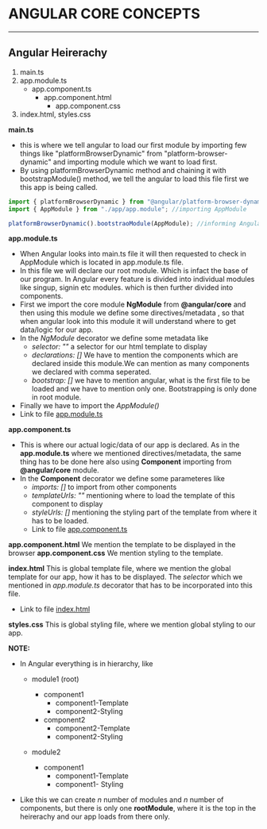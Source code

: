 # ANGULAR CORE CONCEPTS

---

## Angular Heirerachy

1. main.ts
2. app.module.ts
   - app.component.ts
     - app.component.html
       - app.component.css
3. index.html, styles.css

**main.ts**

- this is where we tell angular to load our first module by importing few things like "platformBrowserDynamic" from "platform-browser-dynamic" and importing module which we want to load first.
- By using platformBrowserDynamic method and chaining it with bootstrapModule() method, we tell the angular to load this file first we this app is being called.

```typescript
import { platformBrowserDynamic } from "@angular/platform-browser-dynamic"; //importing platformBrowserDynamic
import { AppModule } from "./app/app.module"; //importing AppModule

platformBrowserDynamic().bootstraoModule(AppModule); //informing Angular to load this file when requested.
```

**app.module.ts**

- When Angular looks into main.ts file it will then requested to check in AppModule which is located in app.module.ts file.
- In this file we will declare our root module. Which is infact the base of our program. In Angular every feature is divided into individual modules like singup, signin etc modules. which is then further divided into components.
- First we import the core module **NgModule** from **@angular/core** and then using this module we define some directives/metadata , so that when angular look into this module it will understand where to get data/logic for our app.
- In the _NgModule_ decorator we define some metadata like
  - _selector: ""_ a selector for our html template to display
  - _declarations: []_ We have to mention the components which are declared inside this module.We can mention as many components we declared with comma seperated.
  - _bootstrap: []_ we have to mention angular, what is the first file to be loaded and we have to mention only one. Bootstrapping is only done in root module.
- Finally we have to import the _AppModule()_
- Link to file [app.module.ts](https://github.com/kousiclattala/core-angular/blob/main/src/app/app.module.ts)

**app.component.ts**

- This is where our actual logic/data of our app is declared. As in the **app.module.ts** where we mentioned directives/metadata, the same thing has to be done here also using **Component** importing from **@angular/core** module.
- In the **Component** decorator we define some parameteres like
  - _imports: []_ to import from other components
  - _templateUrls: ""_ mentioning where to load the template of this component to display
  - _styleUrls: []_ mentioning the styling part of the template from where it has to be loaded.
  - Link to file [app.component.ts](https://github.com/kousiclattala/core-angular/blob/main/src/app/app.component.ts)

**app.component.html** We mention the template to be displayed in the browser
**app.component.css** We mention styling to the template.

**index.html** This is global template file, where we mention the global template for our app, how it has to be displayed. The _selector_ which we mentioned in _app.module.ts_ decorator that has to be incorporated into this file.

- Link to file [index.html](https://github.com/kousiclattala/core-angular/blob/main/src/index.html)

**styles.css** This is global styling file, where we mention global styling to our app.

**NOTE:**

- In Angular everything is in hierarchy, like

  - module1 (root)

    - component1
      - component1-Template
      - component2-Styling
    - component2
      - component2-Template
      - component2-Styling

  - module2
    - component1
      - component1-Template
      - component1- Styling

- Like this we can create _n_ number of modules and _n_ number of components, but there is only one **rootModule**, where it is the top in the heirerachy and our app loads from there only.
